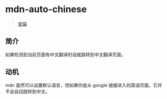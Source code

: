 # mdn-auto-chinese

> [安装](https://userjs.rxliuli.com/mdn-auto-chinese/index.user.js)

## 简介

如果检测到当前页面有中文翻译的话就跳转到中文翻译页面。

## 动机

mdn 虽然可以设置默认语言，但如果你是从 google 链接进入的英语页面，它并不会自动跳转到中文。
